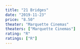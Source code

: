 ```yaml
---
title: "21 Bridges"
date: "2019-11-23"
price: "8.50"
theater: "Marquette Cinemas"
theaters: ["Marquette Cinemas"]
rating: "R"
ratings: ["R"]
---
```

